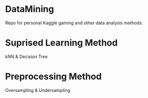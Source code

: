 # DataMining
Repo for personal Kaggle gaming and other data analysis methods.
# Suprised Learning Method
kNN & Decision Tree
# Preprocessing Method
Oversampling & Undersampling
